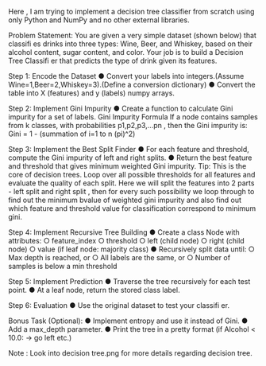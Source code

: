 Here , I am trying to implement a decision tree classifier from scratch using only Python and 
NumPy and no other external libraries. 

Problem Statement:
You are given a very simple dataset (shown below) that classifi es drinks into three types: Wine, Beer, and Whiskey, based on their alcohol content, sugar content, and color. Your job is to build a Decision Tree Classifi er that predicts the type of drink given its features.

Step 1: Encode the Dataset
● Convert your labels into integers.(Assume Wine=1,Beer=2,Whiskey=3).(Define a conversion dictionary)
● Convert the table into X (features) and y (labels) numpy arrays.

Step 2: Implement Gini Impurity
● Create a function to calculate Gini impurity for a set of labels.
Gini Impurity Formula
If a node contains samples from k classes, with probabilities p1,p2,p3,...pn
, then the Gini impurity is:
Gini = 1 - (summation of i=1 to n (pi)^2)


Step 3: Implement the Best Split Finder
● For each feature and threshold, compute the Gini impurity of left and right splits.
● Return the best feature and threshold that gives minimum weighted Gini impurity.
Tip: This is the core of decision trees. Loop over all possible thresholds for all features and evaluate the quality of each split.
Here we will split the features into 2 parts - left split and right split , then for every such possibility we loop through to find out the minimum bvalue of weighted gini impurity and also find out which feature and threshold value for classification correspond to minimum gini.


Step 4: Implement Recursive Tree Building
● Create a class Node with attributes:
○ feature_index
○ threshold
○ left (child node)
○ right (child node)
○ value (if leaf node: majority class)
● Recursively split data until:
○ Max depth is reached, or
○ All labels are the same, or
○ Number of samples is below a min threshold

Step 5: Implement Prediction
● Traverse the tree recursively for each test point.
● At a leaf node, return the stored class label.


Step 6: Evaluation
● Use the original dataset to test your classifi er.

Bonus Task (Optional):
● Implement entropy and use it instead of Gini.
● Add a max_depth parameter.
● Print the tree in a pretty format (if Alcohol < 10.0: -> go left etc.)

Note : Look into decision tree.png for more details regarding decision tree.
